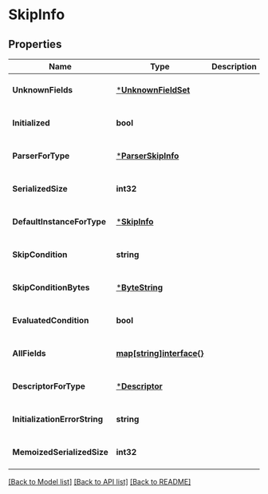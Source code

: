 # SkipInfo

## Properties
Name | Type | Description | Notes
------------ | ------------- | ------------- | -------------
**UnknownFields** | [***UnknownFieldSet**](UnknownFieldSet.md) |  | [optional] [default to null]
**Initialized** | **bool** |  | [optional] [default to null]
**ParserForType** | [***ParserSkipInfo**](ParserSkipInfo.md) |  | [optional] [default to null]
**SerializedSize** | **int32** |  | [optional] [default to null]
**DefaultInstanceForType** | [***SkipInfo**](SkipInfo.md) |  | [optional] [default to null]
**SkipCondition** | **string** |  | [optional] [default to null]
**SkipConditionBytes** | [***ByteString**](ByteString.md) |  | [optional] [default to null]
**EvaluatedCondition** | **bool** |  | [optional] [default to null]
**AllFields** | [**map[string]interface{}**](interface{}.md) |  | [optional] [default to null]
**DescriptorForType** | [***Descriptor**](Descriptor.md) |  | [optional] [default to null]
**InitializationErrorString** | **string** |  | [optional] [default to null]
**MemoizedSerializedSize** | **int32** |  | [optional] [default to null]

[[Back to Model list]](../README.md#documentation-for-models) [[Back to API list]](../README.md#documentation-for-api-endpoints) [[Back to README]](../README.md)

